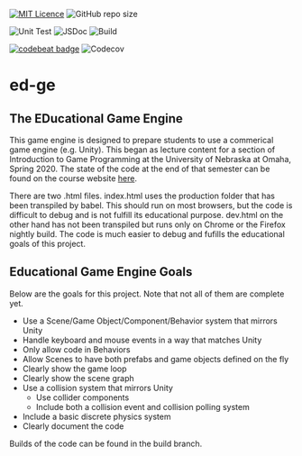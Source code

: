 
[![MIT Licence](https://badges.frapsoft.com/os/mit/mit.svg?v=103)](https://opensource.org/licenses/mit-license.php)
![GitHub repo size](https://img.shields.io/github/repo-size/ed-ge/ed-ge)

![Unit Test](https://github.com/ed-ge/ed-ge/workflows/Unit%20Test/badge.svg)
![JSDoc](https://github.com/ed-ge/ed-ge/workflows/JSDoc/badge.svg?branch=master)
![Build](https://github.com/ed-ge/ed-ge/workflows/Build/badge.svg)

[![codebeat badge](https://codebeat.co/badges/4d653397-8b7c-42ea-8e3b-bbd537810ed4)](https://codebeat.co/projects/github-com-ed-ge-ed-ge-master)
![Codecov](https://img.shields.io/codecov/c/github/ed-ge/ed-ge)

# ed-ge

## The EDucational Game Engine

This game engine is designed to prepare students to use a commerical game engine (e.g. Unity). This began as lecture content for a section of Introduction to Game Programming at the University of Nebraska at Omaha, Spring 2020. The state of the code at the end of that semester can be found on the course website [here](https://github.com/CS2510/Spring2020/blob/9199e8ac636461a5a59acff09f5dee9c91b3ddf5/ed-ge-master.zip).

There are two .html files. index.html uses the production folder that has been transpiled by babel. This should run on most browsers, but the code is difficult to debug and is not fulfill its educational purpose. dev.html on the other hand has not been transpiled but runs only on Chrome or the Firefox nightly build. The code is much easier to debug and fufills the educational goals of this project.

## Educational Game Engine Goals

Below are the goals for this project. Note that not all of them are complete yet.

* Use a Scene/Game Object/Component/Behavior system that mirrors Unity
* Handle keyboard and mouse events in a way that matches Unity
* Only allow code in Behaviors
* Allow Scenes to have both prefabs and game objects defined on the fly
* Clearly show the game loop
* Clearly show the scene graph
* Use a collision system that mirrors Unity
    * Use collider components
    * Include both a collision event and collision polling system
* Include a basic discrete physics system
* Clearly document the code 

Builds of the code can be found in the build branch.
